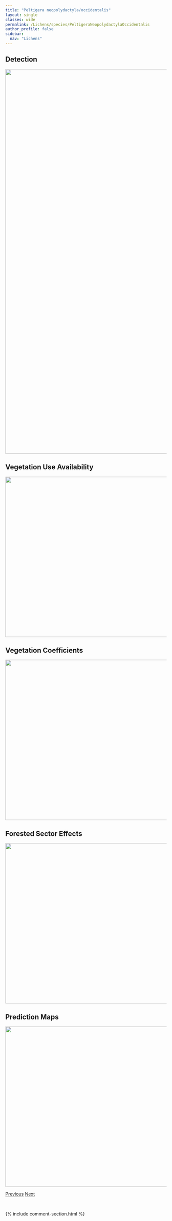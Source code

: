 ```yaml
---
title: "Peltigera neopolydactyla/occidentalis"
layout: single
classes: wide
permalink: /Lichens/species/PeltigeraNeopolydactylaOccidentalis
author_profile: false
sidebar:
  nav: "Lichens"
---
```


<h2>Detection</h2>

<a href="https://drive.google.com/uc?export=view&id=1yoUTunkbYydahoIH7-sdjiw8wOgkVAw6">
<img src="https://drive.google.com/uc?export=view&id=1yoUTunkbYydahoIH7-sdjiw8wOgkVAw6" height = "1200" width = "800">
</a>


<h2>Vegetation Use Availability</h2>

<a href="https://drive.google.com/uc?export=view&id=17Du0owWsZofea7qmdZxnummhBYqvW34U">
<img src="https://drive.google.com/uc?export=view&id=17Du0owWsZofea7qmdZxnummhBYqvW34U" height = "500" width = "1000">
</a>


<h2>Vegetation Coefficients</h2>

<a href="https://drive.google.com/uc?export=view&id=16BMeRv0fW8JKAJ9O-N_hHaUmvug1heA-">
<img src="https://drive.google.com/uc?export=view&id=16BMeRv0fW8JKAJ9O-N_hHaUmvug1heA-" height = "500" width = "1000">
</a>


<h2>Forested Sector Effects</h2>

<a href="https://drive.google.com/uc?export=view&id=1wQJyMga2ub0tXoEUPX07l-_EdYb08nd6">
<img src="https://drive.google.com/uc?export=view&id=1wQJyMga2ub0tXoEUPX07l-_EdYb08nd6" height = "500" width = "1000">
</a>


<h2>Prediction Maps</h2>

<a href="https://drive.google.com/uc?export=view&id=1cpUQURkkPC6O4Vjb6juSL7qLR0u07pWO">
<img src="https://drive.google.com/uc?export=view&id=1cpUQURkkPC6O4Vjb6juSL7qLR0u07pWO" height = "500" width = "1000">
</a>


<a href="/DevelopmentWebsite/Lichens/species/PeltigeraNeckeri" class="pagination--pager" title="Peltigera neckeri">Previous</a> <a href="/DevelopmentWebsite/Lichens/species/PeltigeraPolydactylon" class="pagination--pager" title="Peltigera polydactylon">Next</a>

<p>&nbsp;</p>

{% include comment-section.html %}
